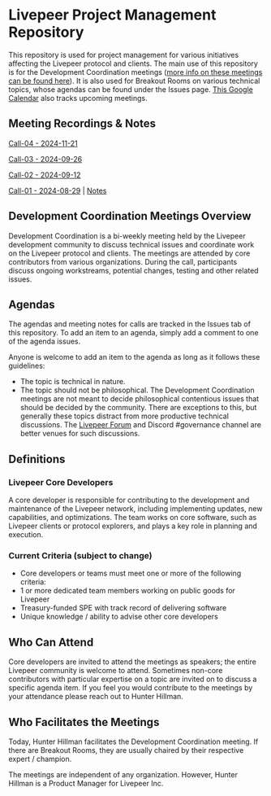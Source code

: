 # Livepeer Project Management Repository 
This repository is used for project management for various initiatives affecting the Livepeer protocol and clients. The main use of this repository is for the Development Coordination meetings ([more info on these meetings can be found here](/DevelopmentCoordinationCalls/README.md)). It is also used for Breakout Rooms on various technical topics, whose agendas can be found under the Issues page. [This Google Calendar](https://calendar.google.com/calendar/ical/community_calendar%40livepeer.org/public/basic.ics) also tracks upcoming  meetings.

## Meeting Recordings & Notes 
[Call-04 - 2024-11-21](https://lvpr.tv?v=ef6eacskyditp9pf)

[Call-03 - 2024-09-26](https://lvpr.tv?v=ae14us5mw1hkvbuu)

[Call-02 - 2024-09-12](https://lvpr.tv?v=56a0x3d9u8ql7zqp)

[Call-01 - 2024-08-29](https://lvpr.tv?v=6107bjr7kv6oxjc1)  | [Notes](https://github.com/livepeer/project-management/blob/main/DevelopmentCoordinationCalls/Call-01.md)

## Development Coordination Meetings Overview
Development Coordination is a bi-weekly meeting held by the Livepeer development community to discuss technical issues and coordinate work on the Livepeer protocol and clients. The meetings are attended by core contributors from various organizations. During the call, participants discuss ongoing workstreams, potential changes, testing and other related issues.

## Agendas
The agendas and meeting notes for calls are tracked in the Issues tab of this repository. To add an item to an agenda, simply add a comment to one of the agenda issues.

Anyone is welcome to add an item to the agenda as long as it follows these guidelines:

- The topic is technical in nature.
- The topic should not be philosophical. The Development Coordination meetings are not meant to decide philosophical contentious issues that should be decided by the community. There are exceptions to this, but generally these topics distract from more productive technical discussions. The [Livepeer Forum](https://forum.livepeer.org/) and Discord #governance channel are better venues for such discussions.

## Definitions

### Livepeer Core Developers
A core developer is responsible for contributing to the development and maintenance of the Livepeer network, including implementing updates, new capabilities, and optimizations. The team works on core software, such as Livepeer clients or protocol explorers, and plays a key role in planning and execution.

### Current Criteria (subject to change)
- Core developers or teams must meet one or more of the following criteria:
- 1 or more dedicated team members working on public goods for Livepeer
- Treasury-funded SPE with track record of delivering software
- Unique knowledge / ability to advise other core developers

## Who Can Attend
Core developers are invited to attend the meetings as speakers; the entire Livepeer community is welcome to attend. Sometimes non-core contributors with particular expertise on a topic are invited on to discuss a specific agenda item. If you feel you would contribute to the meetings by your attendance please reach out to Hunter Hillman.

## Who Facilitates the Meetings
Today, Hunter Hillman facilitates the Development Coordination meeting. If there are Breakout Rooms, they are usually chaired by their respective expert / champion.

The meetings are independent of any organization. However, Hunter Hillman is a Product Manager for Livepeer Inc.
